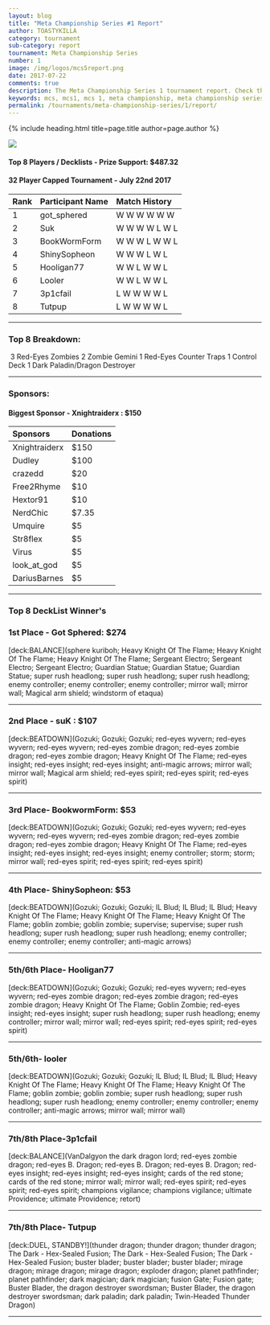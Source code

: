 ```yaml
---
layout: blog
title: "Meta Championship Series #1 Report"
author: TOASTYKILLA
category: tournament
sub-category: report
tournament: Meta Championship Series
number: 1
image: /img/logos/mcs5report.png
date: 2017-07-22
comments: true
description: The Meta Championship Series 1 tournament report. Check the prize winners and their decks here.
keywords: mcs, mcs1, mcs 1, meta championship, meta championship series, meta championship 1, meta championship series 1, mcs decks, mcs3 decks
permalink: /tournaments/meta-championship-series/1/report/
---
```


{% include heading.html title=page.title author=page.author %}

![](http://www.duellinksmeta.com/uploads/4/0/9/9/40991731/published/final.png?1500769910)

#### Top 8 Players / Decklists - Prize Support: $487.32
#### ​32 Player Capped Tournament - July 22nd 2017

|Rank|Participant Name|Match History
| :-------- | :-------- | :-------- |
|1| got_sphered | W W W W W W 
|2| Suk | W W W W L W L 
|3| BookWormForm | W W W L W W L
|4| ShinySopheon |  W W W L W L
|5| Hooligan77 |  W W L W W L
|6| Looler | W W L W W L
|7| 3p1cfail | L W W W W L
|8| Tutpup | L W W W W L

----------

### Top 8 Breakdown:
​
3 Red-Eyes Zombies
2 Zombie Gemini
1 Red-Eyes Counter Traps
​1 Control Deck
1 Dark Paladin/Dragon Destroyer

----------

### Sponsors:
#### Biggest Sponsor - Xnightraiderx : $150

|Sponsors|Donations
| :------- | :---- |
| Xnightraiderx | $150
| Dudley | $100|
| crazedd | $20
| Free2Rhyme | $10
| Hextor91 | $10
| NerdChic | $7.35
| Umquire | $5
| Str8flex | $5
| Virus | $5
| look_at_god | $5
| DariusBarnes | $5

----------

### Top 8 DeckList Winner's

### ​1st Place - Got Sphered: ​$274

[deck:BALANCE](sphere kuriboh; Heavy Knight Of The Flame; Heavy Knight Of The Flame; Heavy Knight Of The Flame; Sergeant Electro; Sergeant Electro; Sergeant Electro; Guardian Statue;  Guardian Statue;  Guardian Statue; super rush headlong; super rush headlong; super rush headlong; enemy controller;  enemy controller;  enemy controller; mirror wall; mirror wall; Magical arm shield; windstorm of etaqua)

----------

### 2nd Place - suK : $107

[deck:BEATDOWN](Gozuki; Gozuki; Gozuki; red-eyes wyvern; red-eyes wyvern; red-eyes wyvern; red-eyes zombie dragon; red-eyes zombie dragon; red-eyes zombie dragon; Heavy Knight Of The Flame; red-eyes insight; red-eyes insight; red-eyes insight; anti-magic arrows; mirror wall; mirror wall; Magical arm shield; red-eyes spirit; red-eyes spirit; red-eyes spirit)

----------

### ​3rd Place- BookwormForm: ​$53
[deck:BEATDOWN](Gozuki; Gozuki; Gozuki; red-eyes wyvern; red-eyes wyvern; red-eyes wyvern; red-eyes zombie dragon; red-eyes zombie dragon; red-eyes zombie dragon; Heavy Knight Of The Flame; red-eyes insight; red-eyes insight; red-eyes insight; enemy controller; storm; storm; mirror wall; red-eyes spirit; red-eyes spirit; red-eyes spirit)

----------

### ​4th Place- ShinySopheon: ​$53

[deck:BEATDOWN](Gozuki; Gozuki; Gozuki; IL Blud; IL Blud; IL Blud; Heavy Knight Of The Flame; Heavy Knight Of The Flame; Heavy Knight Of The Flame; goblin zombie; goblin zombie; supervise; supervise; super rush headlong; super rush headlong; super rush headlong; enemy controller; enemy controller; enemy controller; anti-magic arrows)

----------

### ​5th/6th Place- Hooligan77
[deck:BEATDOWN](Gozuki; Gozuki; Gozuki; red-eyes wyvern; red-eyes wyvern; red-eyes zombie dragon; red-eyes zombie dragon; red-eyes zombie dragon; Heavy Knight Of The Flame; Goblin Zombie; red-eyes insight; red-eyes insight; super rush headlong; super rush headlong; enemy controller; mirror wall; mirror wall; red-eyes spirit; red-eyes spirit; red-eyes spirit)

----------

### ​5th/6th- looler
[deck:BEATDOWN](Gozuki; Gozuki; Gozuki; IL Blud; IL Blud; IL Blud; Heavy Knight Of The Flame; Heavy Knight Of The Flame; Heavy Knight Of The Flame; goblin zombie; goblin zombie; super rush headlong; super rush headlong; super rush headlong; enemy controller; enemy controller; enemy controller; anti-magic arrows; mirror wall; mirror wall)

----------

### 7th/8th Place-3p1cfail 
[deck:BALANCE](VanDalgyon the dark dragon lord; red-eyes zombie dragon; red-eyes B. Dragon; red-eyes B. Dragon; red-eyes B. Dragon; red-eyes insight; red-eyes insight; red-eyes insight; cards of the red stone; cards of the red stone; mirror wall; mirror wall; red-eyes spirit; red-eyes spirit; red-eyes spirit; champions vigilance; champions vigilance; ultimate Providence; ultimate Providence; retort)

----------

### ​7th/8th Place- Tutpup

[deck:DUEL, STANDBY!](thunder dragon; thunder dragon; thunder dragon; The Dark - Hex-Sealed Fusion; The Dark - Hex-Sealed Fusion; The Dark - Hex-Sealed Fusion; buster blader; buster blader; buster blader; mirage dragon; mirage dragon; mirage dragon; exploder dragon; planet pathfinder; planet pathfinder; dark magician; dark magician; fusion Gate; Fusion gate; Buster Blader, the dragon destroyer swordsman; Buster Blader, the dragon destroyer swordsman; dark paladin; dark paladin; Twin-Headed Thunder Dragon)

----------
